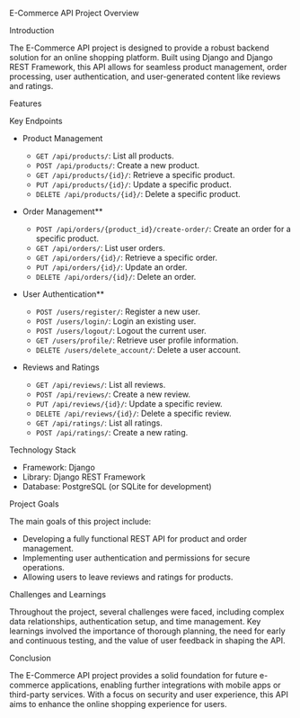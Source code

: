 E-Commerce API Project Overview

Introduction

The E-Commerce API project is designed to provide a robust backend solution for an online shopping platform. Built using Django and Django REST Framework, this API allows for seamless product management, order processing, user authentication, and user-generated content like reviews and ratings.

Features

Key Endpoints

- Product Management
  - `GET /api/products/`: List all products.
  - `POST /api/products/`: Create a new product.
  - `GET /api/products/{id}/`: Retrieve a specific product.
  - `PUT /api/products/{id}/`: Update a specific product.
  - `DELETE /api/products/{id}/`: Delete a specific product.

- Order Management**
  - `POST /api/orders/{product_id}/create-order/`: Create an order for a specific product.
  - `GET /api/orders/`: List user orders.
  - `GET /api/orders/{id}/`: Retrieve a specific order.
  - `PUT /api/orders/{id}/`: Update an order.
  - `DELETE /api/orders/{id}/`: Delete an order.

- User Authentication**
  - `POST /users/register/`: Register a new user.
  - `POST /users/login/`: Login an existing user.
  - `POST /users/logout/`: Logout the current user.
  - `GET /users/profile/`: Retrieve user profile information.
  - `DELETE /users/delete_account/`: Delete a user account.

- Reviews and Ratings
  - `GET /api/reviews/`: List all reviews.
  - `POST /api/reviews/`: Create a new review.
  - `PUT /api/reviews/{id}/`: Update a specific review.
  - `DELETE /api/reviews/{id}/`: Delete a specific review.
  - `GET /api/ratings/`: List all ratings.
  - `POST /api/ratings/`: Create a new rating.

Technology Stack

- Framework: Django
- Library: Django REST Framework
- Database: PostgreSQL (or SQLite for development)

 Project Goals

The main goals of this project include:

- Developing a fully functional REST API for product and order management.
- Implementing user authentication and permissions for secure operations.
- Allowing users to leave reviews and ratings for products.

Challenges and Learnings

Throughout the project, several challenges were faced, including complex data relationships, authentication setup, and time management. Key learnings involved the importance of thorough planning, the need for early and continuous testing, and the value of user feedback in shaping the API.

Conclusion

The E-Commerce API project provides a solid foundation for future e-commerce applications, enabling further integrations with mobile apps or third-party services. With a focus on security and user experience, this API aims to enhance the online shopping experience for users.
